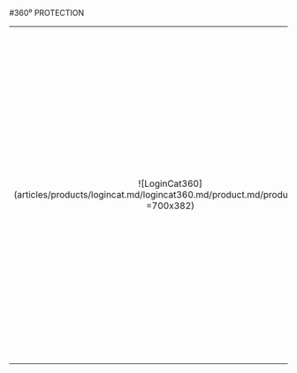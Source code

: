 #360⁰ PROTECTION

|||
|:--:|:--:|
|![LoginCat360](articles/products/logincat.md/logincat360.md/product.md/product.en.png =700x382)| <h2 class="productheader">THE FEATURES</h2><p class="productdescription">Single sign on app with MFA, AI Based to combat AI attacks.</p><h2 class="productheader">THE DIFFERENCE</h2><p class="productdescription">Designed for the worst case scenario, to operate in an already hacked environment.</p><h2 class="productheader">THE WHY</h2><p class="productdescription">Peace of mind, it protects against every known cyberattack.</p> |